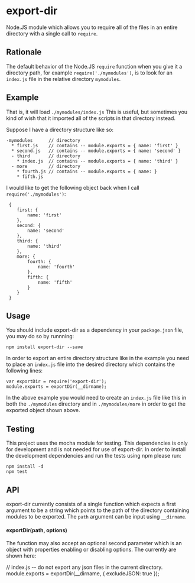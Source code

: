 export-dir
==========
Node.JS module which allows you to require all of the files in an entire
directory with a single call to `require`.

Rationale
---------
The default behavior of the Node.JS `require` function when you give it a
directory path, for example `require('./mymodules')`, is to look for an
`index.js` file in the relative directory `mymodules`. 

Example
-------
That is, it will load `./mymodules/index.js` This is useful, but sometimes
you kind of wish that it imported all of the scripts in that directory instead.

Suppose I have a directory structure like so:

    -mymodules      // directory
      * first.js    // contains -- module.exports = { name: 'first' }
      * second.js   // contains -- module.exports = { name: 'second' }
      - third       // directory
        * index.js  // contains -- module.exports = { name: 'third' }
      - more        // directory
        * fourth.js // contains -- module.exports = { name: }
        * fifth.js

I would like to get the following object back when I call
`require('./mymodules')`:

     {
        first: {
            name: 'first'
        },
        second: {
            name: 'second'
        },
        third: {
            name: 'third'
        },
        more: {
            fourth: {
                name: 'fourth'
            },
            fifth: {
                name: 'fifth'
            }
        }
     }

Usage 
-----
You should include export-dir as a dependency in your `package.json` file, you
may do so by runnning:

    npm install export-dir --save

In order to export an entire directory structure like in the example you need to
place an `index.js` file into the desired directory which contains the following
lines:

    var exportDir = require('export-dir');
    module.exports = exportDir(__dirname);

In the above example you would need to create an `index.js` file like this in
both the `./mymodules` directory and in `./mymodules/more` in order to get
the exported object shown above.

Testing
-------
This project uses the mocha module for testing. This dependencies is only for
development and is not needed for use of export-dir. In order to install the
development dependencies and run the tests using npm please run:

    npm install -d
    npm test

API
-----
export-dir currently consists of a single function which expects a first
argument to be a string which points to the path of the directory containing
modules to be exported. The `path` argument can be input using `__dirname`.

#### exportDir(path, options)

The function may also accept an optional second parameter which is an object
with properties enabling or disabling options. The currently are shown here:

   // index.js -- do not export any json files in the current directory.
   module.exports = exportDir(__dirname, { excludeJSON: true });

